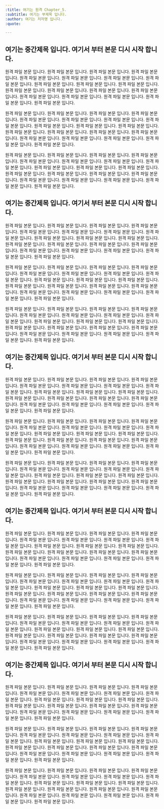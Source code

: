 ```yaml
---
:title: 여기는 원격 Chapter_5.
:subtitle: 여기는 부제목 입니다.
:author: 여기는 저자명 입니다.
:quote:

---
```


## 여기는 중간제목 입니다. 여기서 부터 본문 디시 시작 합니다.

원격 파일 본문 입니다. 원격 파일 본문 입니다. 원격 파일 본문 입니다. 원격 파일 본문 입니다. 원격 파일 본문 입니다. 원격 파일 본문 입니다. 원격 파일 본문 입니다. 원격 파일 본문 입니다. 원격 파일 본문 입니다. 원격 파일 본문 입니다. 원격 파일 본문 입니다. 원격 파일 본문 입니다. 원격 파일 본문 입니다. 원격 파일 본문 입니다. 원격 파일 본문 입니다. 원격 파일 본문 입니다. 원격 파일 본문 입니다. 원격 파일 본문 입니다. 원격 파일 본문 입니다. 원격 파일 본문 입니다. 

원격 파일 본문 입니다. 원격 파일 본문 입니다. 원격 파일 본문 입니다. 원격 파일 본문 입니다. 원격 파일 본문 입니다. 원격 파일 본문 입니다. 원격 파일 본문 입니다. 원격 파일 본문 입니다. 원격 파일 본문 입니다. 원격 파일 본문 입니다. 원격 파일 본문 입니다. 원격 파일 본문 입니다. 원격 파일 본문 입니다. 원격 파일 본문 입니다. 원격 파일 본문 입니다. 원격 파일 본문 입니다. 원격 파일 본문 입니다. 원격 파일 본문 입니다. 원격 파일 본문 입니다. 원격 파일 본문 입니다. 

원격 파일 본문 입니다. 원격 파일 본문 입니다. 원격 파일 본문 입니다. 원격 파일 본문 입니다. 원격 파일 본문 입니다. 원격 파일 본문 입니다. 원격 파일 본문 입니다. 원격 파일 본문 입니다. 원격 파일 본문 입니다. 원격 파일 본문 입니다. 원격 파일 본문 입니다. 원격 파일 본문 입니다. 원격 파일 본문 입니다. 원격 파일 본문 입니다. 원격 파일 본문 입니다. 원격 파일 본문 입니다. 원격 파일 본문 입니다. 원격 파일 본문 입니다. 원격 파일 본문 입니다. 원격 파일 본문 입니다. 

## 여기는 중간제목 입니다. 여기서 부터 본문 디시 시작 합니다.

원격 파일 본문 입니다. 원격 파일 본문 입니다. 원격 파일 본문 입니다. 원격 파일 본문 입니다. 원격 파일 본문 입니다. 원격 파일 본문 입니다. 원격 파일 본문 입니다. 원격 파일 본문 입니다. 원격 파일 본문 입니다. 원격 파일 본문 입니다. 원격 파일 본문 입니다. 원격 파일 본문 입니다. 원격 파일 본문 입니다. 원격 파일 본문 입니다. 원격 파일 본문 입니다. 원격 파일 본문 입니다. 원격 파일 본문 입니다. 원격 파일 본문 입니다. 원격 파일 본문 입니다. 원격 파일 본문 입니다. 

원격 파일 본문 입니다. 원격 파일 본문 입니다. 원격 파일 본문 입니다. 원격 파일 본문 입니다. 원격 파일 본문 입니다. 원격 파일 본문 입니다. 원격 파일 본문 입니다. 원격 파일 본문 입니다. 원격 파일 본문 입니다. 원격 파일 본문 입니다. 원격 파일 본문 입니다. 원격 파일 본문 입니다. 원격 파일 본문 입니다. 원격 파일 본문 입니다. 원격 파일 본문 입니다. 원격 파일 본문 입니다. 원격 파일 본문 입니다. 원격 파일 본문 입니다. 원격 파일 본문 입니다. 원격 파일 본문 입니다. 

원격 파일 본문 입니다. 원격 파일 본문 입니다. 원격 파일 본문 입니다. 원격 파일 본문 입니다. 원격 파일 본문 입니다. 원격 파일 본문 입니다. 원격 파일 본문 입니다. 원격 파일 본문 입니다. 원격 파일 본문 입니다. 원격 파일 본문 입니다. 원격 파일 본문 입니다. 원격 파일 본문 입니다. 원격 파일 본문 입니다. 원격 파일 본문 입니다. 원격 파일 본문 입니다. 원격 파일 본문 입니다. 원격 파일 본문 입니다. 원격 파일 본문 입니다. 원격 파일 본문 입니다. 원격 파일 본문 입니다. 

## 여기는 중간제목 입니다. 여기서 부터 본문 디시 시작 합니다.

원격 파일 본문 입니다. 원격 파일 본문 입니다. 원격 파일 본문 입니다. 원격 파일 본문 입니다. 원격 파일 본문 입니다. 원격 파일 본문 입니다. 원격 파일 본문 입니다. 원격 파일 본문 입니다. 원격 파일 본문 입니다. 원격 파일 본문 입니다. 원격 파일 본문 입니다. 원격 파일 본문 입니다. 원격 파일 본문 입니다. 원격 파일 본문 입니다. 원격 파일 본문 입니다. 원격 파일 본문 입니다. 원격 파일 본문 입니다. 원격 파일 본문 입니다. 원격 파일 본문 입니다. 원격 파일 본문 입니다. 

원격 파일 본문 입니다. 원격 파일 본문 입니다. 원격 파일 본문 입니다. 원격 파일 본문 입니다. 원격 파일 본문 입니다. 원격 파일 본문 입니다. 원격 파일 본문 입니다. 원격 파일 본문 입니다. 원격 파일 본문 입니다. 원격 파일 본문 입니다. 원격 파일 본문 입니다. 원격 파일 본문 입니다. 원격 파일 본문 입니다. 원격 파일 본문 입니다. 원격 파일 본문 입니다. 원격 파일 본문 입니다. 원격 파일 본문 입니다. 원격 파일 본문 입니다. 원격 파일 본문 입니다. 원격 파일 본문 입니다. 

원격 파일 본문 입니다. 원격 파일 본문 입니다. 원격 파일 본문 입니다. 원격 파일 본문 입니다. 원격 파일 본문 입니다. 원격 파일 본문 입니다. 원격 파일 본문 입니다. 원격 파일 본문 입니다. 원격 파일 본문 입니다. 원격 파일 본문 입니다. 원격 파일 본문 입니다. 원격 파일 본문 입니다. 원격 파일 본문 입니다. 원격 파일 본문 입니다. 원격 파일 본문 입니다. 원격 파일 본문 입니다. 원격 파일 본문 입니다. 원격 파일 본문 입니다. 원격 파일 본문 입니다. 원격 파일 본문 입니다. 

## 여기는 중간제목 입니다. 여기서 부터 본문 디시 시작 합니다.

원격 파일 본문 입니다. 원격 파일 본문 입니다. 원격 파일 본문 입니다. 원격 파일 본문 입니다. 원격 파일 본문 입니다. 원격 파일 본문 입니다. 원격 파일 본문 입니다. 원격 파일 본문 입니다. 원격 파일 본문 입니다. 원격 파일 본문 입니다. 원격 파일 본문 입니다. 원격 파일 본문 입니다. 원격 파일 본문 입니다. 원격 파일 본문 입니다. 원격 파일 본문 입니다. 원격 파일 본문 입니다. 원격 파일 본문 입니다. 원격 파일 본문 입니다. 원격 파일 본문 입니다. 원격 파일 본문 입니다. 

원격 파일 본문 입니다. 원격 파일 본문 입니다. 원격 파일 본문 입니다. 원격 파일 본문 입니다. 원격 파일 본문 입니다. 원격 파일 본문 입니다. 원격 파일 본문 입니다. 원격 파일 본문 입니다. 원격 파일 본문 입니다. 원격 파일 본문 입니다. 원격 파일 본문 입니다. 원격 파일 본문 입니다. 원격 파일 본문 입니다. 원격 파일 본문 입니다. 원격 파일 본문 입니다. 원격 파일 본문 입니다. 원격 파일 본문 입니다. 원격 파일 본문 입니다. 원격 파일 본문 입니다. 원격 파일 본문 입니다. 

원격 파일 본문 입니다. 원격 파일 본문 입니다. 원격 파일 본문 입니다. 원격 파일 본문 입니다. 원격 파일 본문 입니다. 원격 파일 본문 입니다. 원격 파일 본문 입니다. 원격 파일 본문 입니다. 원격 파일 본문 입니다. 원격 파일 본문 입니다. 원격 파일 본문 입니다. 원격 파일 본문 입니다. 원격 파일 본문 입니다. 원격 파일 본문 입니다. 원격 파일 본문 입니다. 원격 파일 본문 입니다. 원격 파일 본문 입니다. 원격 파일 본문 입니다. 원격 파일 본문 입니다. 원격 파일 본문 입니다. 

## 여기는 중간제목 입니다. 여기서 부터 본문 디시 시작 합니다.

원격 파일 본문 입니다. 원격 파일 본문 입니다. 원격 파일 본문 입니다. 원격 파일 본문 입니다. 원격 파일 본문 입니다. 원격 파일 본문 입니다. 원격 파일 본문 입니다. 원격 파일 본문 입니다. 원격 파일 본문 입니다. 원격 파일 본문 입니다. 원격 파일 본문 입니다. 원격 파일 본문 입니다. 원격 파일 본문 입니다. 원격 파일 본문 입니다. 원격 파일 본문 입니다. 원격 파일 본문 입니다. 원격 파일 본문 입니다. 원격 파일 본문 입니다. 원격 파일 본문 입니다. 원격 파일 본문 입니다. 

원격 파일 본문 입니다. 원격 파일 본문 입니다. 원격 파일 본문 입니다. 원격 파일 본문 입니다. 원격 파일 본문 입니다. 원격 파일 본문 입니다. 원격 파일 본문 입니다. 원격 파일 본문 입니다. 원격 파일 본문 입니다. 원격 파일 본문 입니다. 원격 파일 본문 입니다. 원격 파일 본문 입니다. 원격 파일 본문 입니다. 원격 파일 본문 입니다. 원격 파일 본문 입니다. 원격 파일 본문 입니다. 원격 파일 본문 입니다. 원격 파일 본문 입니다. 원격 파일 본문 입니다. 원격 파일 본문 입니다. 

원격 파일 본문 입니다. 원격 파일 본문 입니다. 원격 파일 본문 입니다. 원격 파일 본문 입니다. 원격 파일 본문 입니다. 원격 파일 본문 입니다. 원격 파일 본문 입니다. 원격 파일 본문 입니다. 원격 파일 본문 입니다. 원격 파일 본문 입니다. 원격 파일 본문 입니다. 원격 파일 본문 입니다. 원격 파일 본문 입니다. 원격 파일 본문 입니다. 원격 파일 본문 입니다. 원격 파일 본문 입니다. 원격 파일 본문 입니다. 원격 파일 본문 입니다. 원격 파일 본문 입니다. 원격 파일 본문 입니다. 


